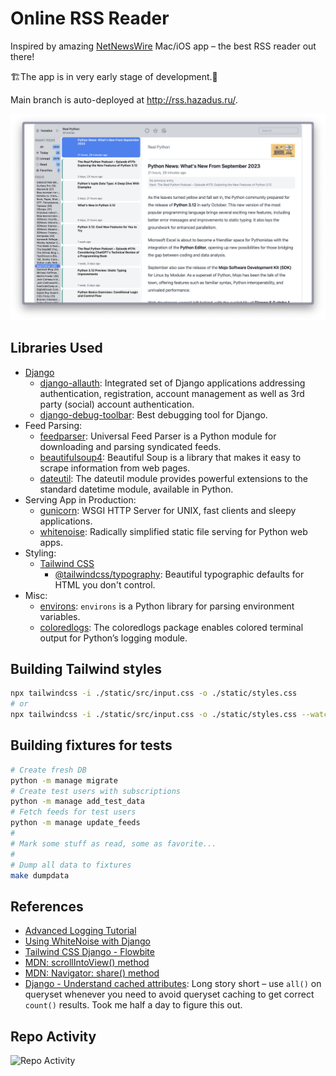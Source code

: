 # Online RSS Reader

Inspired by amazing [NetNewsWire](https://netnewswire.com/) Mac/iOS app – the best RSS reader out there!

🏗️The app is in very early stage of development.🚧

Main branch is auto-deployed at http://rss.hazadus.ru/.

![Arc screenshot](./static/images/arc_screen_1.png)

## Libraries Used

- [Django](https://docs.djangoproject.com/en/4.2/)
    - [django-allauth](https://pypi.org/project/django-allauth/): Integrated set of Django applications addressing authentication, registration, account management as well as 3rd party (social) account authentication.
    - [django-debug-toolbar](https://django-debug-toolbar.readthedocs.io/en/latest/): Best debugging tool for Django.
- Feed Parsing:
  - [feedparser](https://pythonhosted.org/feedparser/): Universal Feed Parser is a Python module for downloading and parsing syndicated feeds.
  - [beautifulsoup4](https://pypi.org/project/beautifulsoup4/): Beautiful Soup is a library that makes it easy to scrape information from web pages.
  - [dateutil](https://pypi.org/project/python-dateutil/): The dateutil module provides powerful extensions to the 
    standard datetime module, available in Python.
- Serving App in Production:
  - [gunicorn](https://github.com/benoitc/gunicorn): WSGI HTTP Server for UNIX, fast clients and sleepy applications. 
  - [whitenoise](https://github.com/evansd/whitenoise): Radically simplified static file serving for Python web apps.
- Styling:
  - [Tailwind CSS](https://tailwindcss.com/)
    - [@tailwindcss/typography](https://tailwindcss.com/docs/typography-plugin): Beautiful typographic defaults for HTML you don't control. 
- Misc:
  - [environs](https://pypi.org/project/environs/): `environs` is a Python library for parsing environment variables. 
  - [coloredlogs](https://coloredlogs.readthedocs.io/en/latest/index.html): The coloredlogs package enables colored terminal output for Python’s logging module.

## Building Tailwind styles

```bash
npx tailwindcss -i ./static/src/input.css -o ./static/styles.css
# or
npx tailwindcss -i ./static/src/input.css -o ./static/styles.css --watch
```

## Building fixtures for tests

```bash
# Create fresh DB
python -m manage migrate
# Create test users with subscriptions
python -m manage add_test_data
# Fetch feeds for test users
python -m manage update_feeds
#
# Mark some stuff as read, some as favorite...
#
# Dump all data to fixtures
make dumpdata
```

## References

- [Advanced Logging Tutorial](https://docs.python.org/3/howto/logging.html#advanced-logging-tutorial)
- [Using WhiteNoise with Django](https://whitenoise.readthedocs.io/en/latest/django.html)
- [Tailwind CSS Django - Flowbite](https://flowbite.com/docs/getting-started/django/)
- [MDN: scrollIntoView() method](https://developer.mozilla.org/en-US/docs/Web/API/Element/scrollIntoView)
- [MDN: Navigator: share() method](https://developer.mozilla.org/en-US/docs/Web/API/Navigator/share#syntax)
- [Django - Understand cached attributes](https://docs.djangoproject.com/en/4.2/topics/db/optimization/#understand-cached-attributes): Long story short – use `all()` on queryset whenever you 
  need to avoid queryset caching to get correct `count()` results. Took me half a day to figure this out.

## Repo Activity 

![Repo Activity](https://repobeats.axiom.co/api/embed/d68c55d646134fe9a358583df8a78dc7a3240b93.svg "Repobeats analytics 
image")

